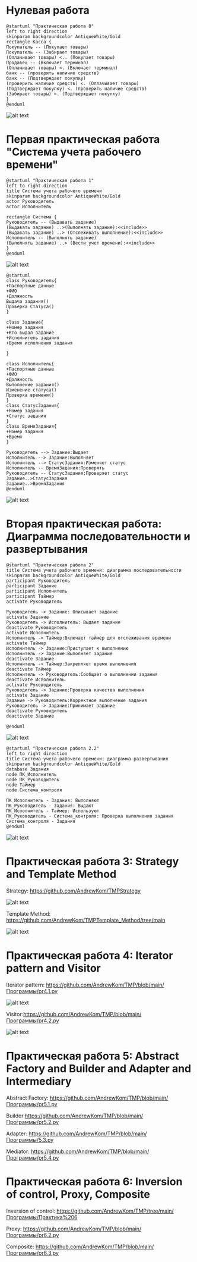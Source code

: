 # Нулевая работа
```
@startuml "Практическая работа 0"
left to right direction
skinparam backgroundcolor AntiqueWhite/Gold
rectangle Касса {
Покупатель -- (Покупает товары)
Покупатель -- (Забирает товары)
(Оплачивает товары) <.. (Покупает товары)
Продавец -- (Включает терминал)
(Оплачивает товары) <. (Включает терминал)
банк -- (проверить наличие средств)
банк -- (Подтверждает покупку)
(проверить наличие средств) <. (Оплачивает товары)
(Подтверждает покупку) <. (проверить наличие средств)
(Забирает товары) <. (Подтверждает покупку)
}
@enduml
```
![alt text](https://github.com/AndrewKom/TMP/blob/main/Фото/0.png)

# Первая практическая работа "Система учета рабочего времени"
```
@startuml "Практическая работа 1"
left to right direction
title Система учета рабочего времени
skinparam backgroundcolor AntiqueWhite/Gold
actor Руководитель
actor Исполнитель

rectangle Система {
Руководитель -- (Выдавать задание)
(Выдавать задание) ..>(Выполнять задание):<<include>>
(Выдавать задание) ..> (Отслеживать выполнение):<<include>>
Исполнитель -- (Выполнять задание)
(Выполнять задание) ..> (Вести учет времени):<<include>>
}
@enduml
```
![alt text](https://github.com/AndrewKom/TMP/blob/main/Фото/1.png)

```
@startuml
class Руководитель{
+Паспортные данные
+ФИО
+Должность
Выдача задания()
Проверка Статуса()
}

class Задание{
+Номер задания
+Кто выдал задание
+Исполнитель задания
+Время исполнения задания

}

class Исполнитель{
+Паспортные данные
+ФИО
+Должность
Выполнение задания()
Изменение статуса()
Проверка времени()
}
class СтатусЗадания{
+Номер задания
+Статус задания
}
class ВремяЗадания{
+Номер задания
+Время
}

Руководитель --> Задание:Выдает
Исполнитель --> Задание:Выполняет
Исполнитель --> СтатусЗадания:Изменяет статус
Исполнитель -- ВремяЗадания:Проверять
Руководитель -- СтатусЗадания:Проверяет статус
Задание..>СтатусЗадания
Задание..>ВремяЗадания
@enduml
```
![alt text](https://github.com/AndrewKom/TMP/blob/main/Фото/2.png)


# Вторая практическая работа: Диаграмма последовательности и развертывания
```
@startuml "Практическая работа 2"
title Система учета рабочего времени: диаграмма последовательности
skinparam backgroundcolor AntiqueWhite/Gold
participant Руководитель
participant Задание
participant Исполнитель
participant Таймер
activate Руководитель

Руководитель -> Задание: Описывает задание
activate Задание
Руководитель -> Исполнитель: Выдает задание
deactivate Руководитель
activate Исполнитель
Исполнитель -> Таймер:Включает таймер для отслеживания времени
activate Таймер
Исполнитель -> Задание:Приступает к выполнению
Исполнитель -> Задание:Выполняет задание
deactivate Задание
Исполнитель -> Таймер:Закрепляет время выполнения
deactivate Таймер
Исполнитель -> Руководитель:Сообщает о выполнении задания
deactivate Исполнитель
activate Руководитель
Руководитель -> Задание:Проверка качества выполнения
activate Задание
Задание -> Руководитель:Корректное выполнение задания
Руководитель -> Задание:Принимает задание
deactivate Руководитель
deactivate Задание

@enduml
```

![alt text](https://github.com/AndrewKom/TMP/blob/main/Фото/work2.png)

```
@startuml "Практическая работа 2.2"
left to right direction
title Система учета рабочего времени: диаграмма развертывания
skinparam backgroundcolor AntiqueWhite/Gold
database Задания
node ПК_Исполнитель
node ПК_Руководитель
node Таймер
node Система_контроля

ПК_Исполнитель - Задания: Выполняют
ПК_Руководитель - Задания: Выдают
ПК_Исполнитель - Таймер: Используют
ПК_Руководитель - Система_контроля: Проверка выполнения задания
Система_контроля - Задания
@enduml
```
![alt text](https://github.com/AndrewKom/TMP/blob/main/Фото/work2.2.png)

# Практическая работа 3: Strategy and Template Method
Strategy: https://github.com/AndrewKom/TMPStrategy

![alt text](https://github.com/AndrewKom/TMP/blob/main/Фото/work3.2.png)

Template Method: https://github.com/AndrewKom/TMPTemplate_Method/tree/main

![alt text](https://github.com/AndrewKom/TMP/blob/main/Фото/work3.1.png)



# Практическая работа 4: Iterator pattern and Visitor
Iterator pattern: https://github.com/AndrewKom/TMP/blob/main/Программы/pr4.1.py

![alt text](https://github.com/AndrewKom/TMP/blob/main/Фото/work4.1.png)

Visitor:https://github.com/AndrewKom/TMP/blob/main/Программы/pr4.2.py

![alt text](https://github.com/AndrewKom/TMP/blob/main/Фото/work4.2.png)

# Практическая работа 5: Abstract Factory and Builder and Adapter and Intermediary

Abstract Factory: https://github.com/AndrewKom/TMP/blob/main/Программы/pr5.1.py

Builder:https://github.com/AndrewKom/TMP/blob/main/Программы/pr5.2.py

Adapter: https://github.com/AndrewKom/TMP/blob/main/Программы/5.3.py

Mediator: https://github.com/AndrewKom/TMP/blob/main/Программы/pr5.4.py

# Практическая работа 6: Inversion of control, Proxy, Composite

Inversion of control: https://github.com/AndrewKom/TMP/tree/main/Программы/Практика%206

Proxy: https://github.com/AndrewKom/TMP/blob/main/Программы/pr6.2.py

Composite: https://github.com/AndrewKom/TMP/blob/main/Программы/pr6.3.py



